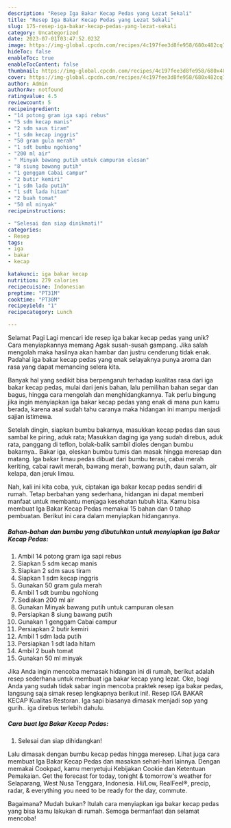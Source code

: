 ```yaml
---
description: "Resep Iga Bakar Kecap Pedas yang Lezat Sekali"
title: "Resep Iga Bakar Kecap Pedas yang Lezat Sekali"
slug: 175-resep-iga-bakar-kecap-pedas-yang-lezat-sekali
category: Uncategorized
date: 2023-07-01T03:47:52.023Z
image: https://img-global.cpcdn.com/recipes/4c197fee3d8fe958/680x482cq70/iga-bakar-kecap-pedas-foto-resep-utama.jpg
hideToc: false
enableToc: true
enableTocContent: false
thumbnail: https://img-global.cpcdn.com/recipes/4c197fee3d8fe958/680x482cq70/iga-bakar-kecap-pedas-foto-resep-utama.jpg
cover: https://img-global.cpcdn.com/recipes/4c197fee3d8fe958/680x482cq70/iga-bakar-kecap-pedas-foto-resep-utama.jpg
author: Admin
authorAv: notfound
ratingvalue: 4.5
reviewcount: 5
recipeingredient:
- "14 potong gram iga sapi rebus"
- "5 sdm kecap manis"
- "2 sdm saus tiram"
- "1 sdm kecap inggris"
- "50 gram gula merah"
- "1 sdt bumbu ngohiong"
- "200 ml air"
- " Minyak bawang putih untuk campuran olesan"
- "8 siung bawang putih"
- "1 genggam Cabai campur"
- "2 butir kemiri"
- "1 sdm lada putih"
- "1 sdt lada hitam"
- "2 buah tomat"
- "50 ml minyak"
recipeinstructions:

- "Selesai dan siap dinikmati!"
categories:
- Resep
tags:
- iga
- bakar
- kecap

katakunci: iga bakar kecap 
nutrition: 279 calories
recipecuisine: Indonesian
preptime: "PT31M"
cooktime: "PT30M"
recipeyield: "1"
recipecategory: Lunch

---
```



Selamat Pagi Lagi mencari ide resep iga bakar kecap pedas yang unik? Cara menyiapkannya memang Agak susah-susah gampang. Jika salah mengolah maka hasilnya akan hambar dan justru cenderung tidak enak. Padahal iga bakar kecap pedas yang enak selayaknya punya aroma dan rasa yang dapat memancing selera kita.


Banyak hal yang sedikit bisa berpengaruh terhadap kualitas rasa dari iga bakar kecap pedas, mulai dari jenis bahan, lalu pemilihan bahan segar dan bagus, hingga cara mengolah dan menghidangkannya. Tak perlu bingung jika ingin menyiapkan iga bakar kecap pedas yang enak di mana pun kamu berada, karena asal sudah tahu caranya maka hidangan ini mampu menjadi sajian istimewa.

Setelah dingin, siapkan bumbu bakarnya, masukkan kecap pedas dan saus sambal ke piring, aduk rata; Masukkan daging iga yang sudah direbus, aduk rata, panggang di teflon, bolak-balik sambil dioles dengan bumbu bakarnya.. Bakar iga, oleskan bumbu tumis dan masak hingga meresap dan matang. Iga bakar limau pedas dibuat dari bumbu terasi, cabai merah keriting, cabai rawit merah, bawang merah, bawang putih, daun salam, air kelapa, dan jeruk limau.


Nah, kali ini kita coba, yuk, ciptakan iga bakar kecap pedas sendiri di rumah. Tetap berbahan yang sederhana, hidangan ini dapat memberi manfaat untuk membantu menjaga kesehatan tubuh kita. Kamu bisa membuat Iga Bakar Kecap Pedas memakai 15 bahan dan 0 tahap pembuatan. Berikut ini cara dalam menyiapkan hidangannya.

<!--inarticleads1-->

##### Bahan-bahan dan bumbu yang dibutuhkan untuk menyiapkan Iga Bakar Kecap Pedas:

1. Ambil 14 potong gram iga sapi rebus
1. Siapkan 5 sdm kecap manis
1. Siapkan 2 sdm saus tiram
1. Siapkan 1 sdm kecap inggris
1. Gunakan 50 gram gula merah
1. Ambil 1 sdt bumbu ngohiong
1. Sediakan 200 ml air
1. Gunakan  Minyak bawang putih untuk campuran olesan
1. Persiapkan 8 siung bawang putih
1. Gunakan 1 genggam Cabai campur
1. Persiapkan 2 butir kemiri
1. Ambil 1 sdm lada putih
1. Persiapkan 1 sdt lada hitam
1. Ambil 2 buah tomat
1. Gunakan 50 ml minyak


Jika Anda ingin mencoba memasak hidangan ini di rumah, berikut adalah resep sederhana untuk membuat iga bakar kecap yang lezat. Oke, bagi Anda yang sudah tidak sabar ingin mencoba praktek resep iga bakar pedas, langsung saja simak resep lengkapnya berikut ini!. Resep IGA BAKAR KECAP Kualitas Restoran. Iga sapi biasanya dimasak menjadi sop yang gurih.. iga direbus terlebih dahulu. 

<!--inarticleads2-->

##### Cara buat Iga Bakar Kecap Pedas:


1. Selesai dan siap dihidangkan!

Lalu dimasak dengan bumbu kecap pedas hingga meresep. Lihat juga cara membuat Iga Bakar Kecap Pedas dan masakan sehari-hari lainnya. Dengan memakai Cookpad, kamu menyetujui Kebijakan Cookie dan Ketentuan Pemakaian. Get the forecast for today, tonight &amp; tomorrow&#39;s weather for Selaparang, West Nusa Tenggara, Indonesia. Hi/Low, RealFeel®, precip, radar, &amp; everything you need to be ready for the day, commute. 

Bagaimana? Mudah bukan? Itulah cara menyiapkan iga bakar kecap pedas yang bisa kamu lakukan di rumah. Semoga bermanfaat dan selamat mencoba!
